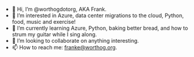 - 👋 Hi, I’m @worthogdotorg, AKA Frank.
- 👀 I’m interested in Azure, data center migrations to the cloud, Python, food, music and exercise!
- 🌱 I’m currently learning Azure, Python, baking better bread, and how to strum my guitar while I sing along.
- 💞️ I’m looking to collaborate on anything interesting.
- 📫 How to reach me:  [franke@worthog.org](mailto:franke@worthog.org).

<!---
worthogdotorg/worthogdotorg is a ✨ special ✨ repository because its `README.md` (this file) appears on your GitHub profile.
You can click the Preview link to take a look at your changes.
--->
